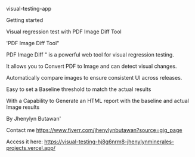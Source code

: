 
visual-testing-app

Getting started 

Visual regression test with PDF Image Diff Tool

'PDF Image Diff Tool"

PDF Image Diff " is a powerful web tool for visual regression testing. 

It allows you to Convert PDF to Image and can detect visual changes. 

Automatically compare images to ensure consistent UI across releases. 

Easy to set a Baseline threshold to match the actual results 

With a Capability to Generate an HTML report with the baseline and actual Image results

By Jhenylyn Butawan'

Contact me  https://www.fiverr.com/jhenylynbutawan?source=gig_page

Access it here: https://visual-testing-hj8g6nrm8-jhenylynminerales-projects.vercel.app/
